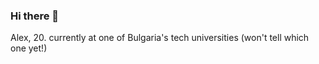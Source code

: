 ### Hi there 👋
Alex, 20.
currently at one of Bulgaria's tech universities (won't tell which one yet!)

<!--
Alex, 20
currently at one of Bulgaria's tech universities (won't tell which one yet!)
-->
